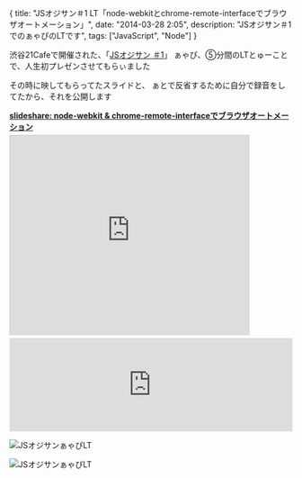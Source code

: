 {
  title: "JSオジサン＃1 LT「node-webkitとchrome-remote-interfaceでブラウザオートメーション」",
  date:  "2014-03-28 2:05",
  description: "JSオジサン＃1でのぁゃぴのLTです",
  tags: ["JavaScript", "Node"]
}

渋谷21Cafeで開催された、「[JSオジサン ＃1](http://atnd.org/events/48368)」
ぁゃぴ、⑤分間のLTとゅーことで、人生初プレゼンさせてもらぃました

その時に映してもらってたスライドと、
ぁとで反省するために自分で録音をしてたから、それを公開します

<div style="margin-bottom:5px"> <strong> <a href="https://www.slideshare.net/HatanoAya/js1-32817077" title="node-webkit &amp; chrome-remote-interfaceでブラウザオートメーション" target="_blank">slideshare: node-webkit &amp; chrome-remote-interfaceでブラウザオートメーション</a> </strong></div><iframe src="http://www.slideshare.net/slideshow/embed_code/32817077?rel=0" width="425" height="355" frameborder="0" marginwidth="0" marginheight="0" scrolling="no" style="border:1px solid #CCC; border-width:1px 1px 0; margin-bottom:5px; max-width: 100%;" allowfullscreen> </iframe>

<iframe width="100%" height="166" scrolling="no" frameborder="no" src="https://w.soundcloud.com/player/?url=https%3A//api.soundcloud.com/tracks/141721359&amp;color=ff00db&amp;auto_play=false&amp;hide_related=false&amp;show_artwork=true"></iframe>

![JSオジサンぁゃぴLT](/images/jsojisan1_ayp_lt1.jpg)

![JSオジサンぁゃぴLT](/images/jsojisan1_ayp_lt2.jpg)